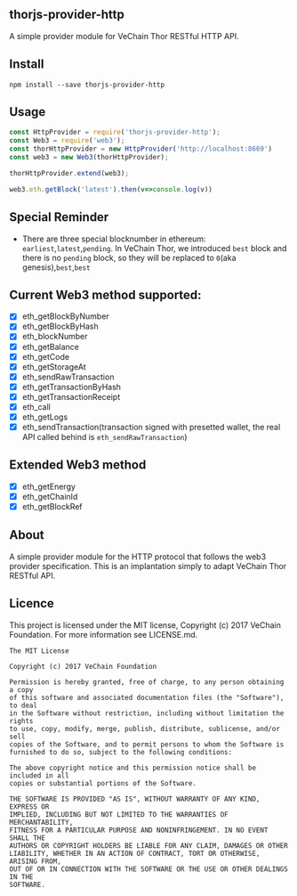 ## thorjs-provider-http

A simple provider module for VeChain Thor RESTful HTTP API.

## Install

```
npm install --save thorjs-provider-http
```

## Usage

```js
const HttpProvider = require('thorjs-provider-http');
const Web3 = require('web3');
const thorHttpProvider = new HttpProvider('http://localhost:8669')
const web3 = new Web3(thorHttpProvider);

thorHttpProvider.extend(web3);

web3.eth.getBlock('latest').then(v=>console.log(v))
```

## Special Reminder

- There are three special blocknumber in ethereum: `earliest`,`latest`,`pending`. In VeChain Thor, we introduced `best` block and there is no `pending` block, so they will be replaced to `0`(aka genesis),`best`,`best`

## Current Web3 method supported:

- [x] eth_getBlockByNumber
- [x] eth_getBlockByHash
- [x] eth_blockNumber
- [x] eth_getBalance
- [x] eth_getCode
- [x] eth_getStorageAt
- [x] eth_sendRawTransaction
- [x] eth_getTransactionByHash
- [x] eth_getTransactionReceipt
- [x] eth_call
- [x] eth_getLogs
- [x] eth_sendTransaction(transaction signed with presetted wallet, the real API called behind is `eth_sendRawTransaction`)

## Extended Web3 method

- [x] eth_getEnergy
- [x] eth_getChainId
- [x] eth_getBlockRef

## About

A simple provider module for the HTTP protocol that follows the web3 provider specification. This is an implantation simply to adapt VeChain Thor RESTful API.


## Licence

This project is licensed under the MIT license, Copyright (c) 2017 VeChain Foundation. For more information see LICENSE.md.

```
The MIT License

Copyright (c) 2017 VeChain Foundation

Permission is hereby granted, free of charge, to any person obtaining a copy
of this software and associated documentation files (the "Software"), to deal
in the Software without restriction, including without limitation the rights
to use, copy, modify, merge, publish, distribute, sublicense, and/or sell
copies of the Software, and to permit persons to whom the Software is
furnished to do so, subject to the following conditions:

The above copyright notice and this permission notice shall be included in all
copies or substantial portions of the Software.

THE SOFTWARE IS PROVIDED "AS IS", WITHOUT WARRANTY OF ANY KIND, EXPRESS OR
IMPLIED, INCLUDING BUT NOT LIMITED TO THE WARRANTIES OF MERCHANTABILITY,
FITNESS FOR A PARTICULAR PURPOSE AND NONINFRINGEMENT. IN NO EVENT SHALL THE
AUTHORS OR COPYRIGHT HOLDERS BE LIABLE FOR ANY CLAIM, DAMAGES OR OTHER
LIABILITY, WHETHER IN AN ACTION OF CONTRACT, TORT OR OTHERWISE, ARISING FROM,
OUT OF OR IN CONNECTION WITH THE SOFTWARE OR THE USE OR OTHER DEALINGS IN THE
SOFTWARE.
```
